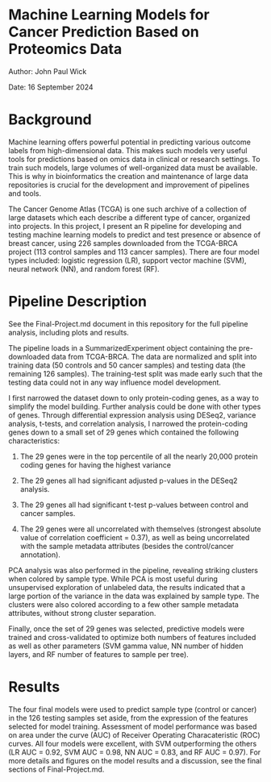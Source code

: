 # Machine Learning Models for Cancer Prediction Based on Proteomics Data
Author: John Paul Wick

Date: 16 September 2024

# Background

Machine learning offers powerful potential in predicting various outcome labels from high-dimensional data. This makes such models very useful tools for predictions based on omics data in clinical or research settings. 
To train such models, large volumes of well-organized data must be available. This is why in bioinformatics the creation and maintenance of large data repositories is crucial for the development and improvement of pipelines and tools. 

The Cancer Genome Atlas (TCGA) is one such archive of a collection of large datasets which each describe a different type of cancer, organized into projects. 
In this project, I present an R pipeline for developing and testing machine learning models to predict and test presence or absence of breast cancer, using 226 samples downloaded from the TCGA-BRCA project (113 control samples and 113 cancer samples). 
There are four model types included: logistic regression (LR), support vector machine (SVM), neural network (NN), and random forest (RF).

# Pipeline Description

See the Final-Project.md document in this repository for the full pipeline analysis, including plots and results.

The pipeline loads in a SummarizedExperiment object containing the pre-downloaded data from TCGA-BRCA. The data are normalized and split into training data (50 controls and 50 cancer samples) and testing data (the remaining 126 samples).
The training-test split was made early such that the testing data could not in any way influence model development. 

I first narrowed the dataset down to only protein-coding genes, as a way to simplify the model building. Further analysis could be done with other types of genes. 
Through differential expression analysis using DESeq2, variance analysis, t-tests, and correlation analysis, I narrowed the protein-coding genes down to a small set of 29 genes which contained the following characteristics:

1. The 29 genes were in the top percentile of all the nearly 20,000 protein coding genes for having the highest variance

2. The 29 genes all had significant adjusted p-values in the DESeq2 analysis.

3. The 29 genes all had significant t-test p-values between control and cancer samples.

4. The 29 genes were all uncorrelated with themselves (strongest absolute value of correlation coefficient = 0.37), as well as being uncorrelated with the sample metadata attributes (besides the control/cancer annotation).

PCA analysis was also performed in the pipeline, revealing striking clusters when colored by sample type. 
While PCA is most useful during unsupervised exploration of unlabeled data, the results indicated that a large portion of the variance in the data was explained by sample type.
The clusters were also colored according to a few other sample metadata attributes, without strong cluster separation. 

Finally, once the set of 29 genes was selected, predictive models were trained and cross-validated to optimize both numbers of features included as well as other parameters (SVM gamma value, NN number of hidden layers, and RF number of features to sample per tree). 

# Results

The four final models were used to predict sample type (control or cancer) in the 126 testing samples set aside, from the expression of the features selected for model training. 
Assessment of model performance was based on area under the curve (AUC) of Receiver Operating Characateristic (ROC) curves. All four models were excellent, with SVM outperforming the others (LR AUC = 0.92, SVM AUC = 0.98, NN AUC = 0.83, and RF AUC = 0.97). 
For more details and figures on the model results and a discussion, see the final sections of Final-Project.md. 
